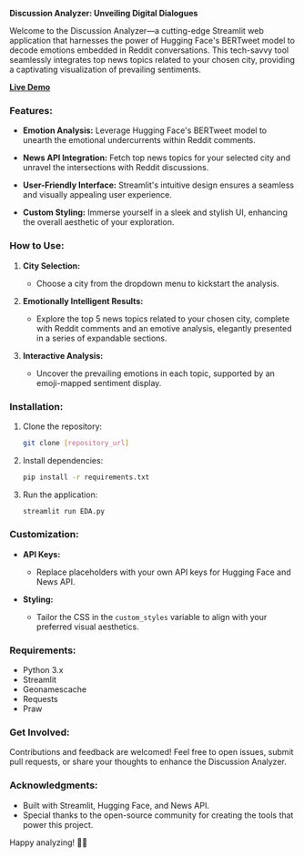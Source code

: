 **Discussion Analyzer: Unveiling Digital Dialogues**

Welcome to the Discussion Analyzer—a cutting-edge Streamlit web application that harnesses the power of Hugging Face's BERTweet model to decode emotions embedded in Reddit conversations. This tech-savvy tool seamlessly integrates top news topics related to your chosen city, providing a captivating visualization of prevailing sentiments.

**[Live Demo](https://reddit-discussion-analyzer.streamlit.app/)**

### Features:

- **Emotion Analysis:** Leverage Hugging Face's BERTweet model to unearth the emotional undercurrents within Reddit comments.
  
- **News API Integration:** Fetch top news topics for your selected city and unravel the intersections with Reddit discussions.

- **User-Friendly Interface:** Streamlit's intuitive design ensures a seamless and visually appealing user experience.

- **Custom Styling:** Immerse yourself in a sleek and stylish UI, enhancing the overall aesthetic of your exploration.

### How to Use:

1. **City Selection:**
   - Choose a city from the dropdown menu to kickstart the analysis.

2. **Emotionally Intelligent Results:**
   - Explore the top 5 news topics related to your chosen city, complete with Reddit comments and an emotive analysis, elegantly presented in a series of expandable sections.

3. **Interactive Analysis:**
   - Uncover the prevailing emotions in each topic, supported by an emoji-mapped sentiment display.

### Installation:

1. Clone the repository:
   ```bash
   git clone [repository_url]
   ```

2. Install dependencies:
   ```bash
   pip install -r requirements.txt
   ```

3. Run the application:
   ```bash
   streamlit run EDA.py
   ```

### Customization:

- **API Keys:**
  - Replace placeholders with your own API keys for Hugging Face and News API.

- **Styling:**
  - Tailor the CSS in the `custom_styles` variable to align with your preferred visual aesthetics.

### Requirements:

- Python 3.x
- Streamlit
- Geonamescache
- Requests
- Praw

### Get Involved:

Contributions and feedback are welcomed! Feel free to open issues, submit pull requests, or share your thoughts to enhance the Discussion Analyzer.

### Acknowledgments:

- Built with Streamlit, Hugging Face, and News API.
- Special thanks to the open-source community for creating the tools that power this project.

Happy analyzing! 🚀✨
